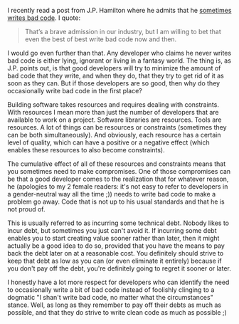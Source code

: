 I recently read a post from J.P. Hamilton where he admits that he <a href="http://www.jphamilton.net/post/Sometimes-I-Write-Bad-Code.aspx">sometimes writes bad code</a>.  I quote:

<blockquote>
That’s a brave admission in our industry, but I am willing to bet that even the best of best write bad code now and then.
</blockquote>

I would go even further than that.  Any developer who claims he never writes bad code is either lying, ignorant or living in a fantasy world.  The thing is, as J.P. points out, is that good developers will try to minimize the amount of bad code that they write, and when they do, that they try to get rid of it as soon as they can.  But if those developers are so good, then why do they occasionally write bad code in the first place?

Building software takes resources and requires dealing with constraints.  With resources I mean more than just the number of developers that are available to work on a project.  Software libraries are resources. Tools are resources.  A lot of things can be resources or constraints (sometimes they can be both simultaneously). And obviously, each resource has a certain level of quality, which can have a positive or a negative effect (which enables these resources to also become constraints).

The cumulative effect of all of these resources and constraints means that you sometimes need to make compromises.  One of those compromises can be that a good developer comes to the realization that for whatever reason, he (apologies to my 2 female readers: it's not easy to refer to developers in a gender-neutral way all the time ;)) needs to write bad code to make a problem go away.  Code that is not up to his usual standards and that he is not proud of.  

This is usually referred to as incurring some technical debt.  Nobody likes to incur debt, but sometimes you just can't avoid it.  If incurring some debt enables you to start creating value sooner rather than later, then it might actually be a good idea to do so, provided that you have the means to pay back the debt later on at a reasonable cost.  You definitely should strive to keep that debt as low as you can (or even eliminate it entirely) because if you don't pay off the debt, you're definitely going to regret it sooner or later.

I honestly have a lot more respect for developers who can identify the need to occasionally write a bit of bad code instead of foolishly clinging to a dogmatic "I shan't write bad code, no matter what the circumstances" stance.  Well, as long as they remember to pay off their debts as much as possible, and that they do strive to write clean code as much as possible ;) 
